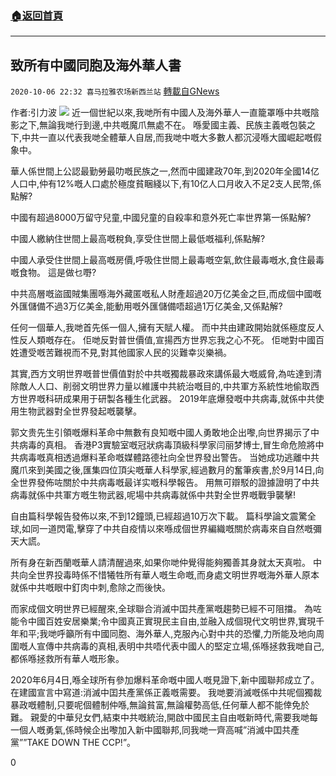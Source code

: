 ###  [:house:返回首頁](https://github.com/ourhimalayas/txt)
---

## 致所有中國同胞及海外華人書
`2020-10-06 22:32 喜马拉雅农场新西兰站` [轉載自GNews](https://gnews.org/zh-hant/407397/)

作者:引力波
![]()![](https://s3.amazonaws.com/gnews-media-offload/wp-content/uploads/2020/10/06222452/66.jpg)
近一個世紀以來,我哋所有中國人及海外華人一直籠罩喺中共嘅陰影之下,無論我哋行到邊,中共嘅魔爪無處不在。 喺愛國主義、民族主義嘅包裝之下,中共一直以代表我哋全體華人自居,而我哋中嘅大多數人都沉浸喺大國崛起嘅假象中。

華人係世間上公認最勤勞最叻嘅民族之一,然而中國建政70年,到2020年全國14亿人口中,仲有12%嘅人口處於極度貧睏綫以下,有10亿人口月收入不足2支人民幣,係點解?

中國有超過8000万留守兒童,中國兒童的自殺率和意外死亡率世界第一係點解?

中國人繳納住世間上最高嘅稅負,享受住世間上最低嘅福利,係點解?

中國人承受住世間上最高嘅房價,呼吸住世間上最毒嘅空氣,飲住最毒嘅水,食住最毒嘅食物。 這是做乜嘢?

中共高層嘅盜國賊集團喺海外藏匿嘅私人財產超過20万亿美金之巨,而成個中國嘅外匯儲備不過3万亿美金,能動用嘅外匯儲備唔超過1万亿美金,又係點解?

任何一個華人,我哋首先係一個人,擁有天賦人權。 而中共由建政開始就係極度反人性反人類嘅存在。 佢哋反對普世價值,宣揚西方世界忘我之心不死。 佢哋對中國百姓遭受嘅苦難視而不見,對其他國家人民的災難幸災樂禍。

其實,西方文明世界嘅普世價值對於中共嘅獨裁暴政來講係最大嘅威脅,為咗達到清除敵人人口、削弱文明世界力量以維護中共統治嘅目的,中共軍方系統性地偷取西方世界嘅科研成果用于研製各種生化武器。 2019年底爆發嘅中共病毒,就係中共使用生物武器對全世界發起嘅襲擊。

郭文贵先生引領嘅爆料革命中無數有良知嘅中國人勇敢地企出嚟,向世界揭示了中共病毒的真相。 香港P3實驗室嘅冠狀病毒頂級科學家闫丽梦博士,冒生命危險將中共病毒嘅真相透過爆料革命嘅媒體路德社向全世界發出警告。 当她成功逃離中共魔爪來到美國之後,匯集四位頂尖嘅華人科學家,經過數月的奮筆疾書,於9月14日,向全世界發佈咗關於中共病毒嘅最详实嘅科學報告。 用無可辯駁的證據證明了中共病毒就係中共軍方嘅生物武器,呢場中共病毒就係中共對全世界嘅戰爭襲擊!

自由篇科學報告發佈以來,不到12鐘頭,已經超過10万次下載。 篇科學論文震驚全球,如同一道閃電,擊穿了中共自疫情以來喺成個世界編織嘅關於病毒來自自然嘅彌天大謊。

所有身在新西蘭嘅華人請清醒過來,如果你哋仲覺得能夠獨善其身就太天真啦。 中共向全世界投毒時係不惜犧牲所有華人嘅生命嘅,而身處文明世界嘅海外華人原本就係中共嘅眼中釘肉中刺,愈除之而後快。

而家成個文明世界已經醒來,全球聯合消滅中囯共產黨嘅趨勢已經不可阻擋。 為咗能令中國百姓安居樂業;令中國真正實現民主自由,並融入成個現代文明世界,實現千年和平;我哋呼籲所有中國同胞、海外華人,克服內心對中共的恐懼,力所能及地向周圍嘅人宣傳中共病毒的真相,表明中共唔代表中國人的堅定立場,係喺拯救我哋自己,都係喺拯救所有華人嘅形象。

2020年6月4日,喺全球所有參加爆料革命嘅中國人嘅見證下,新中國聯邦成立了。 在建國宣言中寫道:消滅中囯共產黨係正義嘅需要。 我哋要消滅嘅係中共呢個獨裁暴政嘅體制,只要呢個體制仲喺,無論貧富,無論權勢高低,任何華人都不能倖免於難。 親愛的中華兒女們,結束中共嘅統治,開啟中國民主自由嘅新時代,需要我哋每一個人嘅勇氣,係時候企出嚟加入新中國聯邦,同我哋一齊高喊”消滅中囯共產黨””TAKE DOWN THE CCP!”。

0
